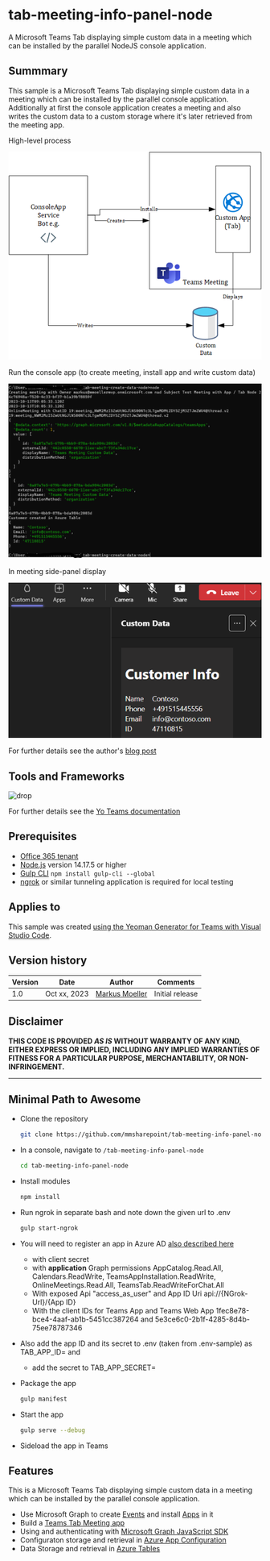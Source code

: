 # tab-meeting-info-panel-node
A Microsoft Teams Tab displaying simple custom data in a meeting which can be installed by the parallel NodeJS console application.

## Summmary

This sample is a Microsoft Teams Tab displaying simple custom data in a meeting which can be installed by the parallel console application. Additionally at first the console application creates a meeting and also writes the custom data to a custom storage where it's later retrieved from the meeting app. 

High-level process

![High-level process ...](assets/01HighlevelArc_CreateMeeting.png)

Run the console app (to create meeting, install app and write custom data)

![Run the console app](assets/07TeamsMeeting_CreationResultNode.png)

In meeting side-panel display

![In meeting side-panel display...](assets/06InMeetingSidePanel_yoteams.png)

For further details see the author's [blog post](https://mmsharepoint.wordpress.com/2023/10/)

## Tools and Frameworks

![drop](https://img.shields.io/badge/Yo&nbsp;Teams-4.1-green.svg)

For further details see the [Yo Teams documentation](https://github.com/PnP/generator-teams/docs)

## Prerequisites

* [Office 365 tenant](https://dev.office.com/sharepoint/docs/spfx/set-up-your-development-environment)
* [Node.js](https://nodejs.org) version 14.17.5 or higher
* [Gulp CLI](https://github.com/gulpjs/gulp-cli) `npm install gulp-cli --global`
* [ngrok](https://ngrok.com) or similar tunneling application is required for local testing

## Applies to

This sample was created [using the Yeoman Generator for Teams with Visual Studio Code](https://pnp.github.io/generator-teams/). 

## Version history

Version|Date|Author|Comments
-------|----|--------|--------
1.0|Oct xx, 2023|[Markus Moeller](http://www.twitter.com/moeller2_0)|Initial release

## Disclaimer

**THIS CODE IS PROVIDED *AS IS* WITHOUT WARRANTY OF ANY KIND, EITHER EXPRESS OR IMPLIED, INCLUDING ANY IMPLIED WARRANTIES OF FITNESS FOR A PARTICULAR PURPOSE, MERCHANTABILITY, OR NON-INFRINGEMENT.**

---

## Minimal Path to Awesome
- Clone the repository
    ```bash
    git clone https://github.com/mmsharepoint/tab-meeting-info-panel-node.git
    ```

- In a console, navigate to `/tab-meeting-info-panel-node`

    ```bash
    cd tab-meeting-info-panel-node
    ```

- Install modules

    ```bash
    npm install
    ```
- Run ngrok in separate bash and note down the given url to .env
    ```bash
    gulp start-ngrok
    ```

- You will need to register an app in Azure AD [also described here](https://mmsharepoint.wordpress.com/2021/09/07/meeting-apps-in-microsoft-teams-1-pre-meeting/#appreg)
  - with client secret
  - with **application** Graph permissions AppCatalog.Read.All, Calendars.ReadWrite, TeamsAppInstallation.ReadWrite, OnlineMeetings.Read.All, TeamsTab.ReadWriteForChat.All
  - With exposed Api "access_as_user" and App ID Uri api://{NGrok-Url}/{App ID}
  - With the client IDs for Teams App and Teams Web App 1fec8e78-bce4-4aaf-ab1b-5451cc387264 and 5e3ce6c0-2b1f-4285-8d4b-75ee78787346
- Also add the app ID and its secret to .env (taken from .env-sample) as TAB_APP_ID= and 
    - add the secret to TAB_APP_SECRET=
- Package the app
    ```bash
    gulp manifest
    ```
- Start the app
    ```bash
    gulp serve --debug
    ```
- Sideload the app in Teams


## Features
This is a Microsoft Teams Tab displaying simple custom data in a meeting which can be installed by the parallel console application.
* Use Microsoft Graph to create [Events](https://learn.microsoft.com/en-us/graph/api/user-post-events?view=graph-rest-1.0&tabs=http&WT.mc_id=M365-MVP-5004617) and install [Apps](https://learn.microsoft.com/en-us/graph/api/chat-post-installedapps?view=graph-rest-1.0&tabs=http&WT.mc_id=M365-MVP-5004617) in it
* Build a [Teams Tab Meeting app](https://learn.microsoft.com/en-us/microsoftteams/platform/apps-in-teams-meetings/build-tabs-for-meeting?tabs=desktop%2Cmeeting-chat-view-desktop%2Cmeeting-side-panel%2Cmeeting-stage-view-desktop%2Cchannel-meeting-desktop&WT.mc_id=M365-MVP-5004617)
* Using and authenticating with [Microsoft Graph JavaScript SDK](https://learn.microsoft.com/en-us/graph/sdks/sdks-overview?WT.mc_id=M365-MVP-5004617)
* Configuraton storage and retrieval in [Azure App Configuration](https://learn.microsoft.com/en-us/azure/azure-app-configuration/overview?WT.mc_id=M365-MVP-5004617)
* Data Storage and retrieval in [Azure Tables](https://learn.microsoft.com/en-us/javascript/api/overview/azure/data-tables-readme?view=azure-node-latest&WT.mc_id=M365-MVP-5004617)

